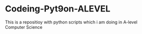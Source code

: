 # Codeing-Pyt9on-ALEVEL
This is a repositioy with python scripts which i am doing in A-level Computer Science
